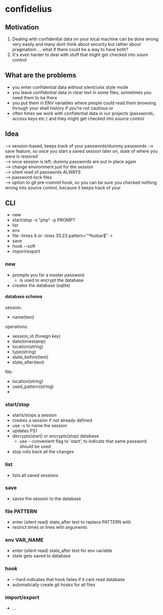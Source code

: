 # confidelius

## Motivation

1. Dealing with confidential data on your local machine can be done wrong very easily and many dont think about security but rather about pragmatism ... what if there could be a way to have both?
2. It's even harder to deal with stuff that might get checked into soure control

## What are the problems

- you enter confidential data without silent/unix style mode
- you leave confidential data in clear text in some files, sometimes you need them to be there
- you put them in ENV variables where people could read them browsing through your shell history if you're not cautious or 
- often times we work with confidential data in our projects (passwords, access keys etc.) and they might get checked into source control

## Idea

--> session-based, keeps track of your passwords/dummy passwords
    --> save feature, so once you start a saved session later on, state of where you were is restored  
--> once session is left, dummy passwords are put in place again  
--> change environment just for the session  
--> silent read of passwords ALWAYS  
--> password-lock files  
--> option to git pre-commit hook, so you can be sure you checked nothing  wrong into source control, because it keeps track of your  

## CLI

- new
- start/stop -s "php" -p PROMPT
- list
- env
- file -times 4 or -lines 35,23 pattern="^foobar$" -i
- save
- hook --soft
- import/export

### new
- prompts you for a master password
  - is used to encrypt the database
- creates the database (sqlite)

#### database schema
session: 
- name(text)

operations:
- session_id (foreign key)
- date(timestamp)
- location(string)
- type(string)
- state_before(text)
- state_after(text)

file:
- location(string)
- used_pattern(string)
- 

### start/stop
- starts/stops a session
- creates a session if not already defined
- use -s to name the session
- updates PS1
- decrypts(start) or encrypts(stop) database
  - use --convenient flag to 'start', to indicate that same password should be used
- stop rolls back all the changes

### list
- lists all saved sessions

### save 
- saves the session to the database

### file PATTERN
- enter (silent read) state_after text to replace PATTERN with
- restrict times or lines with arguments

### env VAR_NAME
- enter (silent read) state_after text for env variable
- state gets saved to database

### hook 
- --hard indicates that hook failes if it cant read database
- automatically create git hooks for all files

### import/export
- ...
